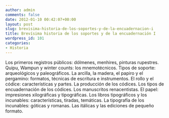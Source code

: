 ```yaml
---
author: admin
comments: false
date: 2012-01-10 00:42:07+00:00
layout: post
slug: brevisima-historia-de-los-soportes-y-de-la-encuadernacion-i
title: Brevísima historia de los soportes y de la encuadernación I
wordpress_id: 101
categories:
- Historia
---
```


Los primeros registros públicos: dólmenes, menhires, pinturas rupestres. Quipu, Wampun y winter counts: los mnemotécnicos. Tipos de soporte: arqueológicos y paleográficos. La arcilla, la madera, el papiro y el pergamino: formatos, técnicas de escritura e instrumentos. El rollo y el códice: características y partes. La producción de los códices. Los tipos de encuadernación de los códices. Los manuscritos renacentistas. El papel: impresiones xilográficas y tipográficas. Los libros tipográficos y los incunables: características, tiradas, temáticas. La tipografía de los incunables: góticas y romanas. Las itálicas y las ediciones de pequeño formato.
